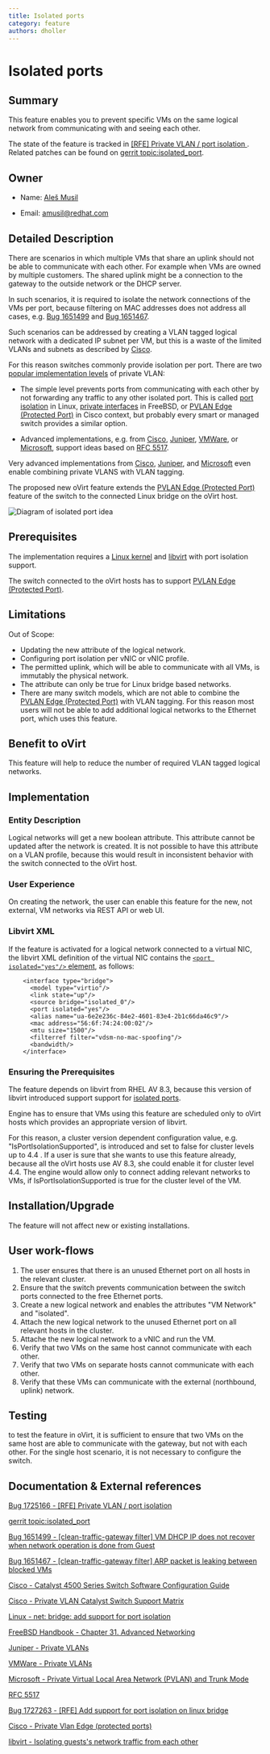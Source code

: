 ```yaml
---
title: Isolated ports
category: feature
authors: dholler
---
```


# Isolated ports

## Summary

This feature enables you to prevent specific VMs on the same logical network
from communicating with and seeing each other.

The state of the feature is tracked in [[RFE] Private VLAN / port isolation
][1]. Related patches can be found on [gerrit topic:isolated_port][2].

## Owner

*   Name: [Aleš Musil](https://github.com/almusil)

*   Email: <amusil@redhat.com>


## Detailed Description

There are scenarios in which multiple VMs that share an uplink should not be
able to communicate with each other. For example when VMs are owned by multiple
customers. The shared uplink might be a connection to the gateway to the
outside network or the DHCP server.

In such scenarios, it is required to isolate the network connections of the VMs
per port, because filtering on MAC addresses does not address all cases,
e.g. [Bug 1651499][3] and [Bug 1651467][4].

Such scenarios can be addressed by creating a VLAN tagged logical network with a
dedicated IP subnet per VM, but this is a waste of the limited VLANs and subnets
as described by [Cisco][5].

For this reason switches commonly provide isolation per port.
There are two [popular implementation levels][6] of private VLAN:

* The simple level prevents ports from communicating with each other by not
  forwarding any traffic to any other isolated port.
  This is called [port isolation][7] in Linux, [private interfaces][8] in
  FreeBSD, or [PVLAN Edge (Protected Port)][14] in Cisco context, but probably
  every smart or managed switch provides a similar option.

* Advanced implementations, e.g. from [Cisco][5], [Juniper][8], [VMWare][9], or
  [Microsoft][10], support ideas based on [RFC 5517][11].

Very advanced implementations from  [Cisco][5], [Juniper][8], and [Microsoft][10]
even enable combining private VLANS with VLAN tagging.


The proposed new oVirt feature extends the [PVLAN Edge (Protected Port)][14]
feature of the switch to the connected Linux bridge on the oVirt host.

![Diagram of isolated port idea](/images/features/network/isolated_port.png)


## Prerequisites

The implementation requires a [Linux kernel][7] and [libvirt][13] with port
isolation support.

The switch connected to the oVirt hosts has to support [PVLAN Edge (Protected Port)][6].

## Limitations

Out of Scope:
* Updating the new attribute of the logical network.
* Configuring port isolation per vNIC or vNIC profile.
* The permitted uplink, which will be able to communicate with all VMs, is
  immutably the physical network.
* The attribute can only be true for Linux bridge based networks.
* There are many switch models, which are not able to combine the
  [PVLAN Edge (Protected Port)][14] with VLAN tagging. For this reason most
  users will not be able to add additional logical networks to the Ethernet
  port, which uses this feature.


## Benefit to oVirt

This feature will help to reduce the number of required VLAN tagged logical
networks.

## Implementation

### Entity Description

Logical networks will get a new boolean attribute. This attribute cannot be
updated after the network is created.
It is not possible to have this attribute on a VLAN profile, because this would
result in inconsistent behavior with the switch connected to the oVirt host.

### User Experience

On creating the network, the user can enable this feature for the new, not
external, VM networks via REST API or web UI.

### Libvirt XML

If the feature is activated for a logical network connected to a virtual NIC,
the libvirt XML definition of the virtual NIC contains the
[`<port isolated="yes"/>` element][15], as follows:

```
    <interface type="bridge">
      <model type="virtio"/>
      <link state="up"/>
      <source bridge="isolated_0"/>
      <port isolated="yes"/>
      <alias name="ua-6e2e236c-84e2-4601-83e4-2b1c66da46c9"/>
      <mac address="56:6f:74:24:00:02"/>
      <mtu size="1500"/>
      <filterref filter="vdsm-no-mac-spoofing"/>
      <bandwidth/>
    </interface>
```

### Ensuring the Prerequisites

The feature depends on libvirt from RHEL AV 8.3, because this version of
libvirt introduced support support for [isolated ports][13].

Engine has to ensure that VMs using this feature are scheduled only to
oVirt hosts which provides an appropriate version of libvirt.

For this reason, a cluster version dependent configuration value,
e.g. "IsPortIsolationSupported", is introduced and set to false for cluster
levels up to 4.4 . If a user is sure that she wants to use this feature already,
because all the oVirt hosts use AV 8.3, she could enable it for cluster level
4.4. The engine would allow only to connect adding relevant networks to VMs,
if IsPortIsolationSupported is true for the cluster level of the VM.

## Installation/Upgrade

The feature will not affect new or existing installations.

## User work-flows

1. The user ensures that there is an unused Ethernet port on all hosts in the
   relevant cluster.
2. Ensure that the switch prevents communication between the switch ports
   connected to the free Ethernet ports.
3. Create a new logical network and enables the attributes "VM Network" and
   "isolated".
4. Attach the new logical network to the unused Ethernet port on all relevant
   hosts in the cluster.
5. Attache the new logical network to a vNIC and run the VM.
6. Verify that two VMs on the same host cannot communicate with each other.
7. Verify that two VMs on separate hosts cannot communicate with each other.
8. Verify that these VMs can communicate with the external (northbound, uplink)
   network.

## Testing

to test the feature in oVirt, it is sufficient to ensure that two VMs on the
same host are able to communicate with the gateway, but not with each other.
For the single host scenario, it is not necessary to configure the switch.

## Documentation & External references

[Bug 1725166 - [RFE] Private VLAN / port isolation][1]

[1]: https://bugzilla.redhat.com/show_bug.cgi?id=1725166

[gerrit topic:isolated_port][2]

[2]: https://gerrit.ovirt.org/#/q/topic:isolated_port


[Bug 1651499 - [clean-traffic-gateway filter] VM DHCP IP does not recover when
network operation is done from Guest ][3]

[3]: https://bugzilla.redhat.com/show_bug.cgi?id=1651499

[Bug 1651467 - [clean-traffic-gateway filter] ARP packet is leaking between
blocked VMs][4]

[4]: https://bugzilla.redhat.com/show_bug.cgi?id=1651467

[Cisco - Catalyst 4500 Series Switch Software Configuration Guide][5]

[5]: https://www.cisco.com/c/en/us/td/docs/switches/lan/catalyst4500/XE3-9-0E/15-25E/configuration/guide/xe-390-configuration/pvlans.html#77328

[Cisco - Private VLAN Catalyst Switch Support Matrix][6]

[6]: https://www.cisco.com/c/en/us/support/docs/switches/catalyst-6500-series-switches/10584-63.html

[Linux - net: bridge: add support for port isolation][7]

[7]: https://github.com/torvalds/linux/commit/7d850abd5f4edb1b1ca4b4141a4453305736f564

[FreeBSD Handbook - Chapter 31. Advanced Networking][8]

[8]: https://www.freebsd.org/doc/handbook/network-bridging.html

[Juniper - Private VLANs][9]

[9]: https://www.juniper.net/documentation/en_US/junos/topics/topic-map/private-vlans.html

[VMWare - Private VLANs][10]

[10]: https://docs.vmware.com/en/VMware-vSphere/6.7/com.vmware.vsphere.networking.doc/GUID-A9287D46-FDE0-4D64-9348-3905FEAC7FAE.html

[Microsoft - Private Virtual Local Area Network (PVLAN) and Trunk Mode][11]

[11]: https://docs.microsoft.com/en-us/previous-versions/windows/it-pro/windows-server-2012-r2-and-2012/jj679878(v%3Dws.11)#private-virtual-local-area-network-pvlan-and-trunk-mode

[RFC 5517][12]

[12]: https://tools.ietf.org/html/rfc5517

[Bug 1727263 - [RFE] Add support for port isolation on linux bridge][13]

[13]: https://bugzilla.redhat.com/show_bug.cgi?id=1727263

[Cisco - Private Vlan Edge (protected ports)][14]

[14]: https://www.cisco.com/en/US/tech/tk389/tk814/tk841/tsd_technology_support_sub-protocol_home.html

[libvirt - Isolating guests's network traffic from each other][15]

[15]: https://libvirt.org/formatdomain.html#elementPort
